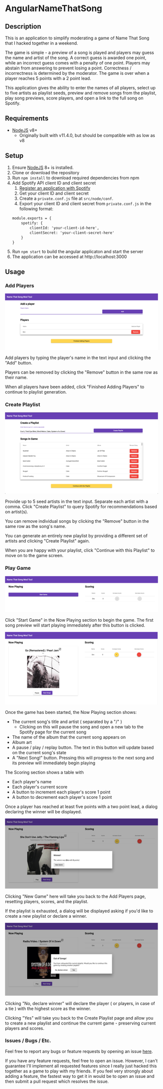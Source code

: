 # AngularNameThatSong

## Description

This is an application to simplify moderating a game of Name That Song that I hacked together in a weekend.

The game is simple - a preview of a song is played and players may guess the name and artist of the song. A correct guess is awarded one point, while an incorrect guess comes with a penalty of one point. Players may abstain from answering to prevent losing a point. Correctness / incorrectness is determined by the moderator. The game is over when a player reaches 5 points with a 2 point lead.

This application gives the ability to enter the names of all players, select up to five artists as playlist seeds, preview and remove songs from the playlist, play song previews, score players, and open a link to the full song on Spotify.

## Requirements

* [NodeJS](https://nodejs.org/en/download/) v8+ 
    - Originally built with v11.4.0, but should be compatible with as low as  v8

## Setup

1. Ensure [NodeJS](https://nodejs.org/en/download/) 8+ is installed.
2. Clone or download the repository
3. Run `npm install` to download required dependencies from npm
4. Add Spotify API client ID and client secret
    1. [Register an application with Spotify](https://developer.spotify.com/documentation/general/guides/app-settings/#register-your-app)
    2. Get your client ID and client secret
    3. Create a `private.conf.js` file at `src/node/conf`. 
    4. Export your client ID and client secret from  `private.conf.js` in the following format: 
    ```
    module.exports = {
        spotify: {
            clientId: 'your-client-id-here',
            clientSecret: 'your-client-secret-here'
        }
    }
    ```
5. Run `npm start` to build the angular applicaton and start the server
6. The application can be accessed at http://localhost:3000

## Usage

### Add Players

![Add Players Page](screenshots/add-players-page.png?raw=true)

Add players by typing the player's name in the text input and clicking the "Add" button.

Players can be removed by clicking the "Remove" button in the same row as their name.

When all players have been added, click "Finished Adding Players" to continue to playlist generation.

### Create Playlist

![Create Playlist Page](screenshots/create-playlist-page.png?raw=true)

Provide up to 5 seed artists in the text input. Separate each artist with a comma. Click "Create Playlist" to query Spotify for recommendations based on artist(s).

You can remove individual songs by clicking the "Remove" button in the same row as the song's name. 

You can generate an entirely new playlist by providing a different set of artists and clicking "Create Playlist" again.

When you are happy with your playlist, click "Continue with this Playlist" to move on to the game screen.

### Play Game

![Play Game Page Before Start](screenshots/play-game-page-before-start.png?raw=true)

Click "Start Game" in the Now Playing section to begin the game. The first song preview will start playing immediately after this button is clicked.

![Play Game Page After Start](screenshots/play-game-page-after-start.png?raw=true)

Once the game has been started, the Now Playing section shows: 

* The current song's title and artist ( separated by a "/" )
    * Clicking on this will pause the song and open a new tab to the Spotify page for the current song
* The name of the album that the current song appears on
* Album art
* A pause / play / replay button. The text in this button will update based on the current song's state
* A "Next Song!" button. Pressing this will progress to the next song and its preview will immediately begin playing

The Scoring section shows a table with

* Each player's name
* Each player's current score
* A button to increment each player's score 1 point
* A button to decrement each player's score 1 point

Once a player has reached at least five points with a two point lead, a dialog declaring the winner will be displayed.

![Play Game Page Winner Dialog](screenshots/play-game-page-winner-dialog.png?raw=true)

Clicking "New Game" here will take you back to the Add Players page, resetting players, scores, and the playlist.

If the playlist is exhausted, a dialog will be displayed asking if you'd like to create a new playlist or declare a winner.

![Play Game Page Playlist Exhausted](screenshots/play-game-page-playlist-exhausted.png?raw=true)

Clicking "No, declare winner" will declare the player ( or players, in case of a tie ) with the highest score as the winner. 

Clicking "Yes" will take you back to the Create Playlist page and allow you to create a new playlist and continue the current game - preserving current players and scores.

### Issues / Bugs / Etc.

Feel free to report any bugs or feature requests by opening an issue [here](https://github.com/Eric-Carlton/angular-name-that-song/issues/new).

If you have any feature requests, feel free to open an issue. However, I can't guarantee I'll implement all requested features since I really just hacked this together as a game to play with my friends. If you feel very strongly about adding a feature, the fastest way to get it in would be to open an issue and then submit a pull request which resolves the issue.